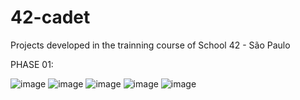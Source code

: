 # 42-cadet
Projects developed in the trainning course of School 42 - São Paulo


PHASE 01:

![image](https://github.com/sagraziela/42-cadet/assets/95452391/087c9096-8a6c-4c87-95ad-380f04948dd2)      ![image](https://github.com/sagraziela/42-cadet/assets/95452391/600d14f1-540a-46af-bba4-c8c3154171d6)      ![image](https://github.com/sagraziela/42-cadet/assets/95452391/5a56f583-7e9f-48ec-acfb-4d55d63ec20b)      ![image](https://github.com/sagraziela/42-cadet/assets/95452391/a11801cf-eaa4-46d3-a613-cb7a36688dc5)      ![image](https://github.com/sagraziela/42-cadet/assets/95452391/83fa539c-3821-4b48-bdf1-7f3ac2214d90)


